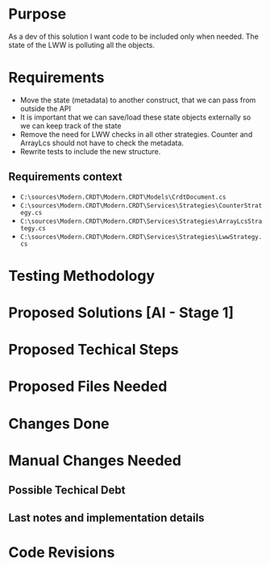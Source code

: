 <!---Human--->
# Purpose
<!---
Add the purpose of this user story.
--->
As a dev of this solution I want code to be included only when needed. The state of the LWW is polluting all the objects.

<!---Human--->
# Requirements
<!---
Add the requirements, technical or not.
--->
- Move the state (metadata) to another construct, that we can pass from outside the API
- It is important that we can save/load these state objects externally so we can keep track of the state
- Remove the need for LWW checks in all other strategies. Counter and ArrayLcs should not have to check the metadata.
- Rewrite tests to include the new structure.

<!---Human--->
## Requirements context
<!---
Add files that we will load for the UI to add context for the solution design.
Format this list in the following way:
	- `$/<Full file path from solution root>` (Reason to be used/loaded)
--->
- `C:\sources\Modern.CRDT\Modern.CRDT\Models\CrdtDocument.cs`
- `C:\sources\Modern.CRDT\Modern.CRDT\Services\Strategies\CounterStrategy.cs`
- `C:\sources\Modern.CRDT\Modern.CRDT\Services\Strategies\ArrayLcsStrategy.cs`
- `C:\sources\Modern.CRDT\Modern.CRDT\Services\Strategies\LwwStrategy.cs`

<!---Human--->
# Testing Methodology
<!---
Add the testing methodology (manual, unit, integration, end-to-end tests?)
--->

<!---AI - Stage 1--->
# Proposed Solutions [AI - Stage 1]
<!---
Here you will need to put a number of solutions that would fit for this problem.
Add the solutions that you rejected as well.
--->

<!---AI - Stage 1--->
# Proposed Techical Steps
<!---
Here you should append the tasks that you probably need to do.
An example would be like what files you need to create and what functionality those files would have.
--->

<!---AI - Stage 1--->
# Proposed Files Needed
<!---
Here you need to list the files you need to load in order to get the correct context for your solution to build and test.
Put in this list only the exising files that need to be modified/loaded. Not the new ones that need to be created.
Format this list in the following way:
	- `$/<Full file path from solution root>` (Reason to be used/loaded)
With each file in one line.
Remember to ask to load any unit tests if they are related to any files you will want to change.
--->

<!---AI - Stage 2--->
# Changes Done
<!---
Here you add detailed information about all the changes actually done.
Format this list in the following way:
	- `$/<Full file path from solution root>` (Reason to be used/loaded)
Add all the things that you did in a different way than expected.
--->

<!---AI - Stage 2--->
# Manual Changes Needed
<!---
Here you add detailed information about all the manual changes that might be needed to be done from a human.
Example types of changes are:
	- Configuration settings
	- Environment variables
	- Deployments/Scripts/Setups external to this app
	- Dependencies to external projects that would need changes (like nuget packages for example)
	- Settings in other systems (for example, enable some flag or permissions in Github)
If there are none, then just write "No manual changes needed to be applied."
--->

<!---AI - Stage 2--->
## Possible Techical Debt
<!---
Here you add comments about possible technical debt you encountered or implemented but it was too much to change or out of scope.
--->

<!---AI - Stage 2--->
## Last notes and implementation details
<!---
Here you add comments about the implementation that didn't fit on the previous section.
--->

# Code Revisions
<!---
Usually stuff are not working as we expect. This section is for the extra info that we make after this implementation.
This section is reserved for AI and human, but add only when you are instructed to.
--->